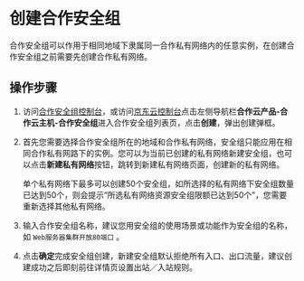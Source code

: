# 创建合作安全组
合作安全组可以作用于相同地域下隶属同一合作私有网络内的任意实例，在创建合作安全组之前需要先创建合作私有网络。

## 操作步骤
1. 访问[合作安全组控制台](https://coccns-console.jdcloud.com/host/netSecurity/list)，或访问[京东云控制台](https://console.jdcloud.com/overview)点击左侧导航栏**合作云产品-合作云主机-合作安全组**进入合作安全组列表页，点击**创建**，弹出创建弹框。

2. 首先您需要选择合作安全组所在的地域和合作私有网络，安全组只能应用在相同合作私有网路下的实例。您可以为当前已创建的私有网络新建安全组，也可以点击**新建私有网络**按钮，跳转到新建私有网络页面，创建新的私有网络。
    
	单个私有网络下最多可以创建50个安全组，如所选择的私有网络下安全组数量已达到50个，则会提示“所选私有网络资源安全组限额已达到50个”，您需要重新选择其他私有网络。


3. 输入合作安全组名称，建议您用安全组的使用场景或功能作为安全组的名称，如 `Web服务器集群开放80端口` 。

4. 点击**确定**完成安全组创建，新建安全组默认拒绝所有入口、出口流量，建议创建成功之后即刻前往详情页设置出站／入站规则。



